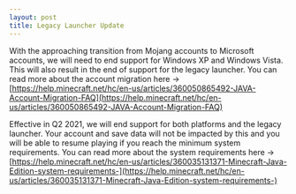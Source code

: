 ```yaml
---
layout: post
title: Legacy Launcher Update
---
```

With the approaching transition from Mojang accounts to Microsoft accounts, we will need to end support for Windows XP and Windows Vista. This will also result in the end of support for the legacy launcher. You can read more about the account migration here -> [https://help.minecraft.net/hc/en-us/articles/360050865492-JAVA-Account-Migration-FAQ](https://help.minecraft.net/hc/en-us/articles/360050865492-JAVA-Account-Migration-FAQ)

Effective in Q2 2021, we will end support for both platforms and the legacy launcher. Your account and save data will not be impacted by this and you will be able to resume playing if you reach the minimum system requirements. You can read more about the system requirements here -> [https://help.minecraft.net/hc/en-us/articles/360035131371-Minecraft-Java-Edition-system-requirements-](https://help.minecraft.net/hc/en-us/articles/360035131371-Minecraft-Java-Edition-system-requirements-)